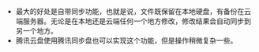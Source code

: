 - 最大的好处是自带同步功能，也就是说，文件既保留在本地硬盘，有备份在云端服务器。无论是在本地还是云端任何一个地方修改，修改结果会自动同步到另一个地方。
- 腾讯云盘使用腾讯同步盘也可以实现这个功能，但是操作稍微复杂一些。
